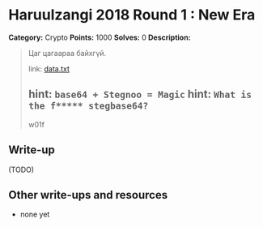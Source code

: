 # Haruulzangi 2018 Round 1 : New Era

**Category:** Crypto
**Points:** 1000
**Solves:** 0
**Description:**

>Цаг цагаараа байхгүй.
>
> link: [data.txt](data.txt)
>
> hint: `base64 + Stegnoo = Magic`
> hint: `What is the f***** stegbase64?`
>--
> w01f


## Write-up

(TODO)

## Other write-ups and resources

* none yet


